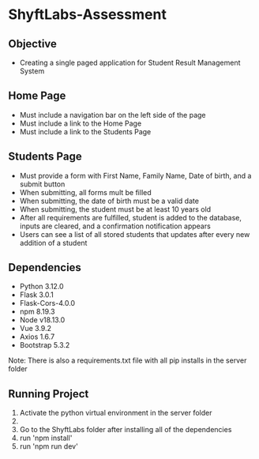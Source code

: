 # ShyftLabs-Assessment

## Objective

- Creating a single paged application for Student Result Management System

## Home Page

- Must include a navigation bar on the left side of the page
- Must include a link to the Home Page
- Must include a link to the Students Page

## Students Page

- Must provide a form with First Name, Family Name, Date of birth, and a submit button
- When submitting, all forms mult be filled
- When submitting, the date of birth must be a valid date
- When submitting, the student must be at least 10 years old
- After all requirements are fulfilled, student is added to the database, inputs are cleared, and a confirmation notification appears
- Users can see a list of all stored students that updates after every new addition of a student

## Dependencies
- Python 3.12.0
- Flask 3.0.1
- Flask-Cors-4.0.0
- npm 8.19.3
- Node v18.13.0
- Vue 3.9.2
- Axios 1.6.7
- Bootstrap 5.3.2

Note: There is also a requirements.txt file with all pip installs in the server folder

## Running Project

1. Activate the python virtual environment in the server folder
2. 
1. Go to the ShyftLabs folder after installing all of the dependencies
2. run 'npm install'
3. run 'npm run dev'
